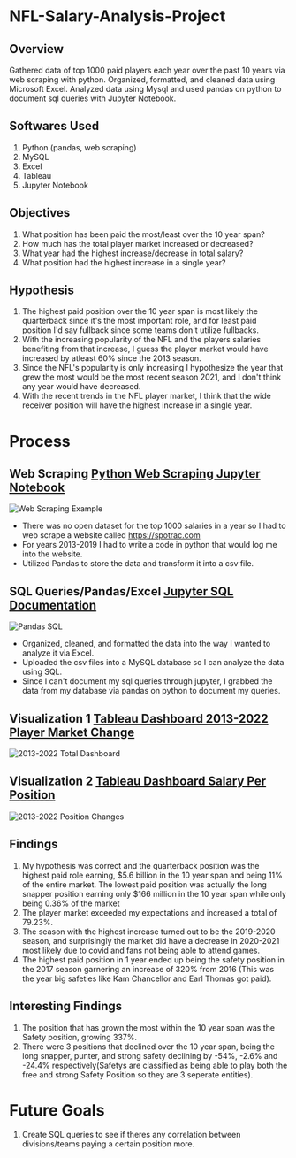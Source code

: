 # NFL-Salary-Analysis-Project 
## Overview
Gathered data of top 1000 paid players each year over the past 10 years via web scraping with python. Organized, formatted, and cleaned data using Microsoft Excel. Analyzed data using Mysql and used pandas on python to document sql queries with Jupyter Notebook.

## Softwares Used
1. Python (pandas, web scraping) 
2. MySQL 
3. Excel 
4. Tableau 
5. Jupyter Notebook

## Objectives
1. What position has been paid the most/least over the 10 year span? 
2. How much has the total player market increased or decreased? 
3. What year had the highest increase/decrease in total salary? 
4. What position had the highest increase in a single year?

## Hypothesis
1. The highest paid position over the 10 year span is most likely the quarterback since it's the most important role, and for least paid position I'd say fullback since some teams don't utilize fullbacks. 
2. With the increasing popularity of the NFL and the players salaries benefiting from that increase, I guess the player market would have increased by atleast 60% since the 2013 season. 
3. Since the NFL's popularity is only increasing I hypothesize the year that grew the most would be the most recent season 2021, and I don't think any year would have decreased. 
4. With the recent trends in the NFL player market, I think that the wide receiver position will have the highest increase in a single year.


# Process
## Web Scraping [Python Web Scraping Jupyter Notebook](https://github.com/jay28son/NFL-Salary-Analysis-Project/blob/main/NFL%20Salary%20Project/Jupyter%20Documentation/Jupyter%20Notebook%202013%20Data%20.ipynb)
![Web Scraping Example](https://user-images.githubusercontent.com/100823027/184520835-57fffbd7-867b-493f-ab28-79482b1a5e3b.PNG)
+ There was no open dataset for the top 1000 salaries in a year so I had to web scrape a website called https://spotrac.com 
+ For years 2013-2019 I had to write a code in python that would log me into the website.
+ Utilized Pandas to store the data and transform it into a csv file.
## SQL Queries/Pandas/Excel [Jupyter SQL Documentation](https://github.com/jay28son/NFL-Salary-Analysis-Project/blob/main/NFL%20Salary%20Project/Jupyter%20Notebook%20SQL.ipynb)
![Pandas SQL](https://user-images.githubusercontent.com/100823027/184520814-936a3cff-d2c2-451a-be07-390ac4e8ebb7.PNG)
+ Organized, cleaned, and formatted the data into the way I wanted to analyze it via Excel.
+ Uploaded the csv files into a MySQL database so I can analyze the data using SQL.
+ Since I can't document my sql queries through jupyter, I grabbed the data from my database via pandas on python to document my queries.


## Visualization 1              [Tableau Dashboard 2013-2022 Player Market Change](https://public.tableau.com/app/profile/jayson1569/viz/NFLSalaryAnalysis-2013-2022TotalDashboard/2013-2022Dashboard)
![2013-2022 Total Dashboard](https://user-images.githubusercontent.com/100823027/184520651-ad72f10f-f3d6-4d63-87e3-d5ed370bcd6b.PNG)


## Visualization 2              [Tableau Dashboard Salary Per Position](https://public.tableau.com/app/profile/jayson1569/viz/NFLSalaryAnalysis-PositionChangesDashboard/2013-2022PerPosition)
![2013-2022 Position Changes](https://user-images.githubusercontent.com/100823027/184520653-99a07de6-99d5-4b44-83d3-486fad436bcc.PNG)

## Findings
1. My hypothesis was correct and the quarterback position was the highest paid role earning, $5.6 billion in the 10 year span and being 11% of the entire market. The lowest paid position was actually the long snapper position earning only $166 million in the 10 year span while only being 0.36% of the market
2. The player market exceeded my expectations and increased a total of 79.23%. 
3. The season with the highest increase turned out to be the 2019-2020 season, and surprisingly the market did have a decrease in 2020-2021 most likely due to covid and fans not being able to attend games. 
4. The highest paid position in 1 year ended up being the safety position in the 2017 season garnering an increase of 320% from 2016 (This was the year big safeties like Kam Chancellor and Earl Thomas got paid).

## Interesting Findings
1. The position that has grown the most within the 10 year span was the Safety position, growing 337%. 
2. There were 3 positions that declined over the 10 year span, being the long snapper, punter, and strong safety declining by -54%, -2.6% and -24.4% respectively(Safetys are classified as being able to play both the free and strong Safety Position so they are 3 seperate entities).


# Future Goals
1. Create SQL queries to see if theres any correlation between divisions/teams paying a certain position more.
